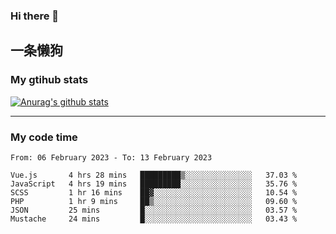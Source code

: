 ### Hi there 👋

## 一条懒狗
<!--
**kiss-me-quickly/kiss-me-quickly** is a ✨ _special_ ✨ repository because its `README.md` (this file) appears on your GitHub profile.

Here are some ideas to get you started:

- 🔭 I’m currently working on ...
- 🌱 I’m currently learning ...
- 👯 I’m looking to collaborate on ...
- 🤔 I’m looking for help with ...
- 💬 Ask me about ...
- 📫 How to reach me: ...
- 😄 Pronouns: ...
- ⚡ Fun fact: ...
-->


### My gtihub stats

[![Anurag's github stats](https://github-readme-stats.vercel.app/api?username=kiss-me-quickly)](https://github.com/anuraghazra/github-readme-stats)

***

### My code time

<!--START_SECTION:waka-->

```text
From: 06 February 2023 - To: 13 February 2023

Vue.js       4 hrs 28 mins   █████████▒░░░░░░░░░░░░░░░   37.03 %
JavaScript   4 hrs 19 mins   █████████░░░░░░░░░░░░░░░░   35.76 %
SCSS         1 hr 16 mins    ██▓░░░░░░░░░░░░░░░░░░░░░░   10.54 %
PHP          1 hr 9 mins     ██▒░░░░░░░░░░░░░░░░░░░░░░   09.60 %
JSON         25 mins         █░░░░░░░░░░░░░░░░░░░░░░░░   03.57 %
Mustache     24 mins         █░░░░░░░░░░░░░░░░░░░░░░░░   03.43 %
```

<!--END_SECTION:waka-->
